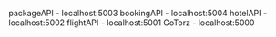 packageAPI - localhost:5003
bookingAPI - localhost:5004
hotelAPI - localhost:5002
flightAPI - localhost:5001
GoTorz - localhost:5000
